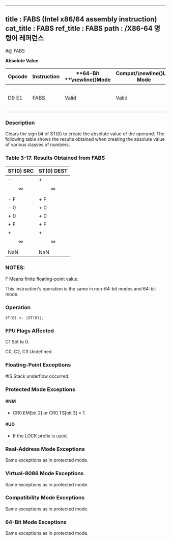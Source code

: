 ----------------------------
title : FABS (Intel x86/64 assembly instruction)
cat_title : FABS
ref_title : FABS
path : /X86-64 명령어 레퍼런스
----------------------------
#@ FABS

**Absolute Value**

|**Opcode**|**Instruction**|**64-Bit **\newline{}**Mode**|**Compat/**\newline{}**Leg Mode**|**Description**|
|----------|---------------|-----------------------------|---------------------------------|---------------|
|D9 E1|FABS|Valid|Valid|Replace ST with its absolute value.|
### Description


Clears the sign bit of ST(0) to create the absolute value of the operand. The following table shows the results obtained when creating the absolute value of various classes of numbers.

### Table 3-17.  Results Obtained from FABS 


|**ST(0) SRC**|**ST(0) DEST**|
|-------------|--------------|
|- $$\infty$$|+ $$\infty$$|
|- F|+ F|
|- 0|+ 0|
|+ 0|+ 0|
|+ F|+ F|
|+ $$\infty$$|+ $$\infty$$|
|NaN|NaN |
###  NOTES:


F Means finite floating-point value.

This instruction's operation is the same in non-64-bit modes and 64-bit mode.


### Operation

```info-verb
ST(0) <- |ST(0)|;
```
### FPU Flags Affected


C1 Set to 0.

C0, C2, C3  Undefined.

### Floating-Point Exceptions


#IS Stack underflow occurred.


### Protected Mode Exceptions

#### #NM
* CR0.EM[bit 2] or CR0.TS[bit 3] = 1.

#### #UD
* If the LOCK prefix is used.

### Real-Address Mode Exceptions



Same exceptions as in protected mode.


### Virtual-8086 Mode Exceptions



Same exceptions as in protected mode.


### Compatibility Mode Exceptions



Same exceptions as in protected mode.


### 64-Bit Mode Exceptions



Same exceptions as in protected mode.

